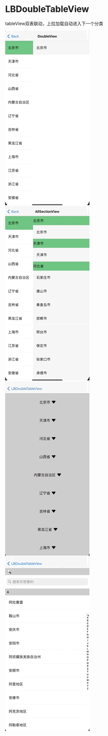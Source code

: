 # LBDoubleTableView
tableView双表联动，上拉加载自动进入下一个分类

![image](https://github.com/MrLuanJX/LBDoubleTableView/blob/main/image/1.gif)
![image](https://github.com/MrLuanJX/LBDoubleTableView/blob/main/image/2.gif)
![image](https://github.com/MrLuanJX/LBDoubleTableView/blob/main/image/3.gif)![image](https://github.com/MrLuanJX/LBDoubleTableView/blob/main/image/4.gif)

